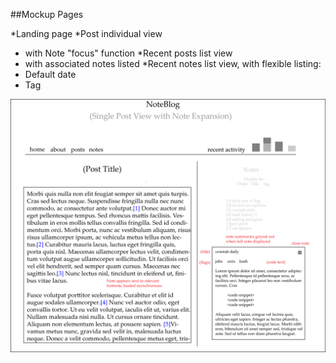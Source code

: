 ##Mockup Pages

*Landing page 
*Post individual view 
+ with Note "focus" function 
*Recent posts list view
+ with associated notes listed 
*Recent notes list view, with flexible listing:
+ Default date
+ Tag

![imgtest](../img/DisplayPost.png)
